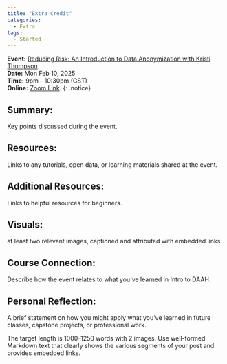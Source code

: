 ```yaml
---
title: "Extra Credit"
categories:
  - Extra
tags:
  - Started
---
```

**Event:** [Reducing Risk: An Introduction to Data Anonymization with Kristi Thompson](https://nyu.libcal.com/event/13661742?f=h).
<br/>
**Date:** Mon Feb 10, 2025 
<br/>
**Time:** 9pm - 10:30pm (GST)
<br/>
**Online:** [Zoom Link](https://nyu.zoom.us/j/92900010001).
{: .notice}

## Summary:

Key points discussed during the event.

## Resources: 

Links to any tutorials, open data, or learning materials shared at the event.

## Additional Resources: 

Links to helpful resources for beginners.

## Visuals: 

at least two relevant images, captioned and attributed with embedded links

## Course Connection:

Describe how the event relates to what you’ve learned in Intro to DAAH.

## Personal Reflection: 

A brief statement on how you might apply what you’ve learned in future classes, capstone projects, or professional work.

The target length is 1000-1250 words with 2 images. Use well-formed Markdown text that clearly shows the various segments of your post and provides embedded links.